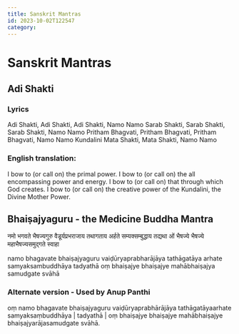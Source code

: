 ```yaml
---
title: Sanskrit Mantras
id: 2023-10-02T122547
category: 
---
```


# Sanskrit Mantras

## Adi Shakti
### Lyrics
Adi Shakti, Adi Shakti, Adi Shakti, Namo Namo
Sarab Shakti, Sarab Shakti, Sarab Shakti, Namo Namo
Pritham Bhagvati, Pritham Bhagvati, Pritham Bhagvati, Namo Namo
Kundalini Mata Shakti, Mata Shakti, Namo Namo

### English translation:
I bow to (or call on) the primal power.
I bow to (or call on) the all encompassing power and energy.
I bow to (or call on) that through which God creates.
I bow to (or call on) the creative power of the Kundalini, the Divine Mother Power.

## Bhaiṣajyaguru - the Medicine Buddha Mantra
नमो भगवते भैषज्यगुरु
वैडूर्यप्रभराजाय तथागताय
अर्हते सम्यक्सम्बुद्धाय तद्यथा
ओं भैषज्ये भैषज्ये महाभैषज्यसमुद्गते स्वाहा

namo bhagavate bhaiṣajyaguru
vaiḍūryaprabharājāya tathāgatāya
arhate samyaksambuddhāya tadyathā
oṃ bhaiṣajye bhaiṣajye mahābhaiṣajya samudgate svāhā

### Alternate version - Used by Anup Panthi
oṃ namo bhagavate bhaiṣajyaguru vaiḍūryaprabhārājāya tathāgatāyaarhate samyaksaṃbuddhāya
| tadyathā |
oṃ bhaiṣajye bhaiṣajye mahābhaiṣajye bhaiṣajyarājasamudgate svāhā.
